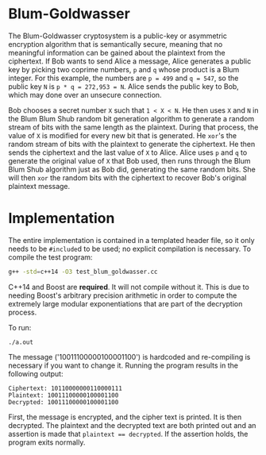 # Blum-Goldwasser

The Blum-Goldwasser cryptosystem is a public-key or asymmetric encryption algorithm that is semantically secure, meaning that no meaningful information can be gained about the plaintext from the ciphertext. If Bob wants to send Alice a message, Alice generates a public key by picking two coprime numbers, `p` and `q` whose product is a Blum integer. For this example, the numbers are `p = 499` and `q = 547`, so the public key `N` is `p * q = 272,953 = N`. Alice sends the public key to Bob, which may done over an unsecure connection.

Bob chooses a secret number `X` such that `1 < X < N`. He then uses `X` and `N` in the Blum Blum Shub random bit generation algorithm to generate a random stream of bits with the same length as the plaintext. During that process, the value of `X` is modified for every new bit that is generated. He `xor`'s the random stream of bits with the plaintext to generate the ciphertext. He then sends the ciphertext and the last value of `X` to Alice. Alice uses `p` and `q` to generate the original value of `X` that Bob used, then runs through the Blum Blum Shub algorithm just as Bob did, generating the same random bits. She will then `xor` the random bits with the ciphertext to recover Bob's original plaintext message.

# Implementation
The entire implementation is contained in a templated header file, so it only needs to be `#include`d to be used; no explicit compilation is necessary. To compile the test program:

```bash
g++ -std=c++14 -O3 test_blum_goldwasser.cc
```

C++14 and Boost are **required**. It will not compile without it. This is due to needing Boost's arbitrary precision arithmetic in order to compute the extremely large modular exponentiations that are part of the decryption process.

To run:
```
./a.out
```

The message ('10011100000100001100') is hardcoded and re-compiling is necessary if you want to change it. Running the program results in the following output:
```
Ciphertext: 10110000000110000111
Plaintext: 10011100000100001100
Decrypted: 10011100000100001100
```
First, the message is encrypted, and the cipher text is printed. It is then decrypted. The plaintext and the decrypted text are both printed out and an assertion is made that `plaintext == decrypted`. If the assertion holds, the program exits normally.

